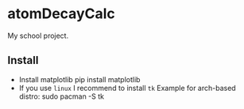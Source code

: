 # atomDecayCalc

My school project.

## Install
* Install matplotlib 
        pip install matplotlib
* If you use `linux` I recommend to install `tk`
  Example for arch-based distro:
        sudo pacman -S tk
